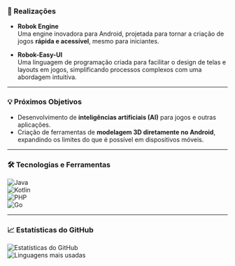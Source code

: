 ### 🚀 Realizações  

- **Robok Engine**  
  Uma engine inovadora para Android, projetada para tornar a criação de jogos **rápida e acessível**, mesmo para iniciantes.  

- **Robok-Easy-UI**  
  Uma linguagem de programação criada para facilitar o design de telas e layouts em jogos, simplificando processos complexos com uma abordagem intuitiva.  

---

### 💡 Próximos Objetivos  

- Desenvolvimento de **inteligências artificiais (AI)** para jogos e outras aplicações.  
- Criação de ferramentas de **modelagem 3D diretamente no Android**, expandindo os limites do que é possível em dispositivos móveis.  

---

### 🛠️ Tecnologias e Ferramentas  

![Java](https://img.shields.io/badge/Java-%23ED8B00.svg?style=flat-square&logo=java&logoColor=white)  
![Kotlin](https://img.shields.io/badge/Kotlin-%230095D5.svg?style=flat-square&logo=kotlin&logoColor=white)  
![PHP](https://img.shields.io/badge/PHP-%23777BB4.svg?style=flat-square&logo=php&logoColor=white)  
![Go](https://img.shields.io/badge/Go-%2300ADD8.svg?style=flat-square&logo=go&logoColor=white)  

---

### 📈 Estatísticas do GitHub  

![Estatísticas do GitHub](https://github-readme-stats.vercel.app/api?username=ThDev-only&show_icons=true&theme=tokyonight)  
![Linguagens mais usadas](https://github-readme-stats.vercel.app/api/top-langs/?username=ThDev-only&layout=compact&theme=tokyonight)

